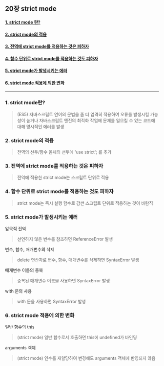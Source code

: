 ## 20장 strict mode

#### [1. strict mode 란?](#1-strict-mode-란?-1)
#### [2. strict mode의 적용](#2-strict-mode의-적용-1)
#### [3. 전역에 strict mode를 적용하는 것은 피하자](#3-전역에-strict-mode를-적용하는-것은-피하자-1)
#### [4. 함수 단위로 strict mode를 적용하는 것도 피하자](#4-함수-단위로-strict-mode를-적용하는-것도-피하자-1)
#### [5. strict mode가 발생시키는 에러](#5-strict-mode가-발생시키는-에러-1)
#### [6. strict mode 적용에 의한 변화](#6-strict-mode-적용에-의한-변화-1)

***

### 1. strict mode란?
 > (ES5) 자바스크립트 언어의 문법을 좀 더 엄격히 적용하여 오류를 발생시킬 가능성이 높거나
   자바스크립트 엔진의 최적화 작업에 문제를 일으킬 수 있는 코드에 대해 명시적인 에러를 발생


### 2. strict mode의 적용
 > 전역의 선두/함수 몸체의 선두에 'use strict'; 를 추가


### 3. 전역에 strict mode를 적용하는 것은 피하자
 > 전역에 적용한 strict mode는 스크립트 단위로 적용


### 4. 함수 단위로 strict mode를 적용하는 것도 피하자
 > strict mode는 즉시 실행 함수로 감싼 스크립트 단위로 적용하는 것이 바람직


### 5. strict mode가 발생시키는 에러

 암묵적 전역
  > 선언하지 않은 변수를 참조하면 ReferenceError 발생

 변수, 함수, 매개변수의 삭제
  > delete 연산자로 변수, 함수, 매개변수를 삭제하면 SyntaxError 발생

 매개변수 이름의 중복
  > 중복된 매개변수 이름을 사용하면 SyntaxError 발생

 with 문의 사용
  > with 문을 사용하면 SyntaxError 발생


### 6. strict mode 적용에 의한 변화

 일반 함수의 this
  > (strict mode) 일반 함수로서 호출하면 this에 undefined가 바인딩
 
 arguments 객체
  > (strict mode) 인수를 재할당하여 변경해도 arguments 객체에 반영되지 않음
